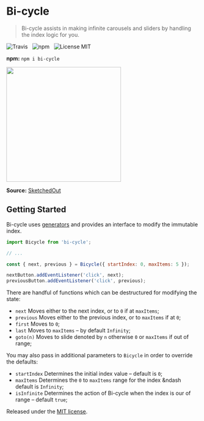 # Bi-cycle

> Bi-cycle assists in making infinite carousels and sliders by handling the index logic for you.

![Travis](http://img.shields.io/travis/Wildhoney/Bi-cycle.svg?style=flat-square)
&nbsp;
![npm](http://img.shields.io/npm/v/bi-cycle.svg?style=flat-square)
&nbsp;
![License MIT](http://img.shields.io/badge/License-MIT-lightgrey.svg?style=flat-square)

**npm:** `npm i bi-cycle`

<img src="https://sketchedout.files.wordpress.com/2007/11/fishbike.jpg?w=480" width="300" />

**Source:** [SketchedOut](https://sketchedout.wordpress.com/tag/like-a-fish-needs-a-bicycle/)

## Getting Started

Bi-cycle uses [generators](https://developer.mozilla.org/en-US/docs/Web/JavaScript/Guide/Iterators_and_Generators) and provides an interface to modify the immutable index.

```javascript
import Bicycle from 'bi-cycle';

// ...

const { next, previous } = Bicycle({ startIndex: 0, maxItems: 5 });

nextButton.addEventListener('click', next);
previousButton.addEventListener('click', previous);
```

There are handful of functions which can be destructured for modifying the state:

 * `next` Moves either to the next index, or to `0` if at `maxItems`;
 * `previous` Moves either to the previous index, or to `maxItems` if at `0`;
 * `first` Moves to `0`;
 * `last` Moves to `maxItems` &ndash; by default `Infinity`;
 * `goto(n)` Moves to slide denoted by `n` otherwise `0` or `maxItems` if out of range;
 
You may also pass in additional parameters to `Bicycle` in order to override the defaults:

 * `startIndex` Determines the initial index value &ndash; default is `0`;
 * `maxItems` Determines the `0` to `maxItems` range for the index &ndash default is `Infinity`;
 * `isInfinite` Determines the action of Bi-cycle when the index is our of range &ndash; default `true`;

Released under the [MIT license](https://github.com/Wildhoney/Bi-cycle/blob/master/LICENSE.md).
